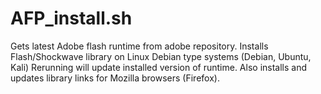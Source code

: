 # AFP_install.sh

 Gets latest Adobe flash runtime from adobe repository. 
 Installs Flash/Shockwave library on Linux Debian type systems (Debian, Ubuntu, Kali)
 Rerunning will update installed version of runtime.
 Also installs and updates library links for Mozilla browsers (Firefox). 

